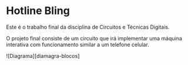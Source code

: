 # Hotline Bling

<p> Este é o trabalho final da disciplina de Circuitos e Técnicas Digitais.</p>
<p> O projeto final consiste de um circuito que irá implementar uma máquina interativa com funcionamento similar a um telefone celular. </p>

![Diagrama][diamagra-blocos]

[diagrama-blocos]:https://github.com/guifrrs/Hotline-Bling/blob/master/blocos.png
